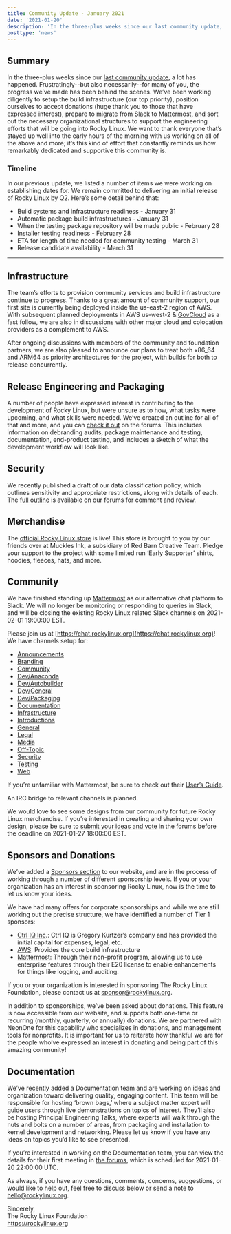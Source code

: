 ```yaml
---
title: Community Update - January 2021
date: '2021-01-20'
description: 'In the three-plus weeks since our last community update, a lot has happened. Frustratingly--but also necessarily--for many of you, the progress we’ve made has been behind the scenes. In this community update, we share the latest from the project.'
posttype: 'news'
---
```


## Summary

In the three-plus weeks since our [last community update](https://forums.rockylinux.org/t/community-update-december-2020), a lot has happened. Frustratingly--but also necessarily--for many of you, the progress we’ve made has been behind the scenes. We’ve been working diligently to setup the build infrastructure (our top priority), position ourselves to accept donations (huge thank you to those that have expressed interest), prepare to migrate from Slack to Mattermost, and sort out the necessary organizational structures to support the engineering efforts that will be going into Rocky Linux. We want to thank everyone that’s stayed up well into the early hours of the morning with us working on all of the above and more; it’s this kind of effort that constantly reminds us how remarkably dedicated and supportive this community is.

### Timeline

In our previous update, we listed a number of items we were working on establishing dates for. We remain committed to delivering an initial release of Rocky Linux by Q2. Here’s some detail behind that:

- Build systems and infrastructure readiness - January 31
- Automatic package build infrastructures - January 31
- When the testing package repository will be made public - February 28
- Installer testing readiness - February 28
- ETA for length of time needed for community testing - March 31
- Release candidate availability - March 31

---

## Infrastructure

The team’s efforts to provision community services and build infrastructure continue to progress. Thanks to a great amount of community support, our first site is currently being deployed inside the us-east-2 region of AWS. With subsequent planned deployments in AWS us-west-2 & [GovCloud](https://aws.amazon.com/govcloud) as a fast follow, we are also in discussions with other major cloud and colocation providers as a complement to AWS.

After ongoing discussions with members of the community and foundation partners, we are also pleased to announce our plans to treat both x86_64 and ARM64 as priority architectures for the project, with builds for both to release concurrently.

## Release Engineering and Packaging

A number of people have expressed interest in contributing to the development of Rocky Linux, but were unsure as to how, what tasks were upcoming, and what skills were needed. We’ve created an outline for all of that and more, and you can [check it out](https://forums.rockylinux.org/t/want-to-help-heres-what-were-looking-for/1565) on the forums. This includes information on debranding audits, package maintenance and testing, documentation, end-product testing, and includes a sketch of what the development workflow will look like.

## Security

We recently published a draft of our data classification policy, which outlines sensitivity and appropriate restrictions, along with details of each. The [full outline](https://forums.rockylinux.org/t/rfc-data-classification-policy/1513/2) is available on our forums for comment and review.

## Merchandise

The [official Rocky Linux store](https://www.mucklesu.com/collections/rocky-linux) is live! This store is brought to you by our friends over at Muckles Ink, a subsidiary of Red Barn Creative Team. Pledge your support to the project with some limited run ‘Early Supporter’ shirts, hoodies, fleeces, hats, and more.

## Community

We have finished standing up [Mattermost](https://mattermost.com) as our alternative chat platform to Slack. We will no longer be monitoring or responding to queries in Slack, and will be closing the existing Rocky Linux related Slack channels on 2021-02-01 19:00:00 EST.

Please join us at [https://chat.rockylinux.org](https://chat.rockylinux.org)! We have channels setup for:

- [Announcements](https://chat.rockylinux.org/rocky-linux/channels/announcements)
- [Branding](https://chat.rockylinux.org/rocky-linux/channels/branding)
- [Community](https://chat.rockylinux.org/rocky-linux/channels/community)
- [Dev/Anaconda](https://chat.rockylinux.org/rocky-linux/channels/dev-anaconda)
- [Dev/Autobuilder](https://chat.rockylinux.org/rocky-linux/channels/dev-autobuilder)
- [Dev/General](https://chat.rockylinux.org/rocky-linux/channels/development)
- [Dev/Packaging](https://chat.rockylinux.org/rocky-linux/channels/dev-packaging)
- [Documentation](https://chat.rockylinux.org/rocky-linux/channels/documentation)
- [Infrastructure](https://chat.rockylinux.org/rocky-linux/channels/infrastructure)
- [Introductions](https://chat.rockylinux.org/rocky-linux/channels/introductions)
- [General](https://chat.rockylinux.org/rocky-linux/channels/town-square)
- [Legal](https://chat.rockylinux.org/rocky-linux/channels/legal)
- [Media](https://chat.rockylinux.org/rocky-linux/channels/media)
- [Off-Topic](https://chat.rockylinux.org/rocky-linux/channels/off-topic)
- [Security](https://chat.rockylinux.org/rocky-linux/channels/security)
- [Testing](https://chat.rockylinux.org/rocky-linux/channels/testing)
- [Web](https://chat.rockylinux.org/rocky-linux/channels/web)

If you’re unfamiliar with Mattermost, be sure to check out their [User’s Guide](https://docs.mattermost.com/guides/user.html).

An IRC bridge to relevant channels is planned.

We would love to see some designs from our community for future Rocky Linux merchandise. If you’re interested in creating and sharing your own design, please be sure to [submit your ideas and vote](https://forums.rockylinux.org/t/merchandise-design-submissions/1455) in the forums before the deadline on 2021-01-27 18:00:00 EST.

## Sponsors and Donations

We’ve added a [Sponsors section](https://rockylinux.org/sponsors) to our website, and are in the process of working through a number of different sponsorship levels. If you or your organization has an interest in sponsoring Rocky Linux, now is the time to let us know your ideas.

We have had many offers for corporate sponsorships and while we are still working out the precise structure, we have identified a number of Tier 1 sponsors:

- [Ctrl IQ Inc](https://ctrliq.com/).: Ctrl IQ is Gregory Kurtzer’s company and has provided the initial capital for expenses, legal, etc.
- [AWS](https://aws.amazon.com/): Provides the core build infrastructure
- [Mattermost](https://mattermost.com/): Through their non-profit program, allowing us to use enterprise features through their E20 license to enable enhancements for things like logging, and auditing.

If you or your organization is interested in sponsoring The Rocky Linux Foundation, please contact us at [sponsor@rockylinux.org](mailto:sponsor@rockylinux.org).

In addition to sponsorships, we’ve been asked about donations. This feature is now accessible from our website, and supports both one-time or recurring (monthly, quarterly, or annually) donations. We are partnered with NeonOne for this capability who specializes in donations, and management tools for nonprofits. It is important for us to reiterate how thankful we are for the people who’ve expressed an interest in donating and being part of this amazing community!

## Documentation

We’ve recently added a Documentation team and are working on ideas and organization toward delivering quality, engaging content. This team will be responsible for hosting ‘brown bags,’ where a subject matter expert will guide users through live demonstrations on topics of interest. They’ll also be hosting Principal Engineering Talks, where experts will walk through the nuts and bolts on a number of areas, from packaging and installation to kernel development and networking. Please let us know if you have any ideas on topics you’d like to see presented.

If you’re interested in working on the Documentation team, you can view the details for their first meeting in [the forums](https://forums.rockylinux.org/t/the-documentation-team-is-having-a-whos-doing-what-meeting-and-youre-invited/1538), which is scheduled for 2021-01-20 22:00:00 UTC.

As always, if you have any questions, comments, concerns, suggestions, or would like to help out, feel free to discuss below or send a note to [hello@rockylinux.org](mailto:hello@rockylinux.org).

<span class="mb-2">
  Sincerely,<br/>
  The Rocky Linux Foundation<br/>
  <a href="https://rockylinux.org">https://rockylinux.org</a>
</span>
